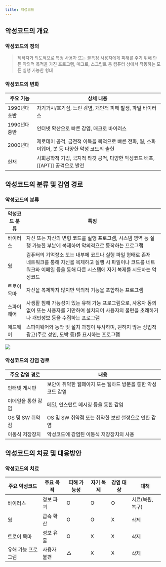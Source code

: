 ```yaml
---
title: 악성코드
---
```


## 악성코드의 개요
### 악성코드의 정의
> 제작자가 의도적으로 특정 사용자 또는 불특정 사용자에게 피해를 주기 위해 만든 악의적 목적을 가진 프로그램, 매크로, 스크립트 등 컴퓨터 상에서 작동하는 모든 실행 가능한 형태

### 악성코드의 변화

|주요 기능|상세 내용|
|-------|-------|
|1990년대 초반|자기과시/호기심, 느린 감염, 개인적 피해 발생, 파일 바이러스 |
|1990년대 중반|인터넷 확산으로 빠른 감염, 매크로 바이러스 |
|2000년대|제로데이 공격, 금전적 이득을 목적으로 빠른 전파, 웜, 스파이웨어, 봇 등 다양한 악성 코드의 출현 |
|현재|사회공학적 기법, 국지적 타깃 공격, 다양한 악성코드 배포, [[APT]] 공격으로 발전 |

## 악성코드의 분류 및 감염 경로
### 악성코드의 분류

|악성코드 분류|특징|
|----------|---|
|바이러스|자신 또는 자신의 변형 코드를 실행 프로그램, 시스템 영역 등 실행 가능한 부분에 복제하여 악의적으로 동작하는 프로그램 |
|웜|컴퓨터의 기억장소 또는 내부에 코드나 실행 파일 형태로 존재<br>네트워크를 통해 자신을 복제하고 실행 시 파일이나 코드를 네트워크와 이메일 등을 통해 다른 시스템에 자기 복제를 시도하는 악성코드 |
|트로이 목마|자신을 복제하지 않지만 악의적 기능을 포함하는 프로그램 |
|스파이웨어|사생활 침해 가능성이 있는 유해 가능 프로그램으로, 사용자 동의 없이 또는 사용자를 기만하여 설치되어 사용자의 불편을 초래하거나 개인정보 등을 수집하는 프로그램 |
|애드웨어|스파이웨어와 동작 및 설치 과정이 유사하며, 원하지 않는 상업적 광고(주로 성인, 도박 등)를 표시하는 프로그램 |

![](http://www.altools.co.kr/img/product/alyac_img_virus.gif)

### 악성코드의 감염 경로

|주요 감염 경로|내용|
|-----------|---|
|인터넷 게시판|보안이 취약한 웹페이지 또는 웹하드 방문을 통한 악성코드 감염 |
|이메일을 통한 감염|메일, 인스턴트 메시징 등을 통한 감염 |
|OS 및 SW 취약점|OS 및 SW 취약점 또는 취약한 보안 설정으로 인한 감염 |
|이동식 저장장치|악성코드에 감염된 이동식 저장장치의 사용 |

## 악성코드의 치료 및 대응방안
### 악성코드의 치료

|주요 악성코드|주요 목적|피해 가능성|자기 복제|감염 대상|대책|
|----------|------|--------|-------|-------|---|
|바이러스|정보 파괴|O|O|O|치료(복원, 복구)|
|웜|급속 확산|O|O|X|삭제|
|트로이 목마|정보 유출|O|X|X|삭제|
|유해 가능 프로그램|사용자 불편|△|X|X|삭제|
